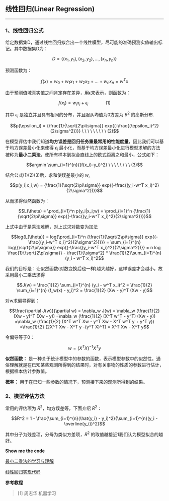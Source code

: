 ## 线性回归(Linear Regression)
---

### 1、线性回归公式
给定数据集D，通过线性回归拟合出一个线性模型，尽可能的准确预测实值输出标记。其中数据集D为：
```math
D = \{(x_1, y_1),(x_2, y_2),..., (x_n, y_n)\}
```

预测函数为：
```math
f(x) = w_0 + w_1 x_1 + w_2 x_2 + ... + w_n x_n

=w^T x
```

由于预测值域真实值之间肯定存在差异，用$\epsilon$来表示，则函数为：
```math
f(x_i) = w_i x_i + \epsilon_i  \ \ \ \ \ \ \ \ \ \ \ \ \  \ (1)
```

其中 $\epsilon_i$ 是独立并且具有相同的分布，并且服从均值为0方差为 $\theta^2$ 的高斯分布.
```math
p(\epsilon_i) = {\frac{1}{\sqrt{2\pi\sigma}} exp{(-\frac{(\epsilon_i)^2}{2\sigma^2})}}
\ \ \ \ \ \ \ \ \ (2)
```

在模型评估中我们知道**均方误差是回归任务重最常用的性能度量**，因此我们可以基于均方误差最小化来使得 $\epsilon_i$ 最小化，而基于均方误差最小化进行模型求解的方法被称为**最小二乘法**，使所有样本到拟合直线上的欧式距离之和最小，公式如下：
```math
argmin \sum_{i=1}^{n}{(f(x_i)-y_i)^2}
\ \ \ \ \ \ \ \ (3)
```

结合公式(1)(2)(3)后，求和使误差最小的 $w$, 
```math
p(y_i|x_i;w) = {\frac{1}{\sqrt{2\pi\sigma}} exp{(-\frac{(y_i-w^T x_i)^2}{2\sigma^2})}}
```

从而求得似然函数为：
```math
L(\theta) = \prod_{i=1}^n p(y_i|x_i;w)
= \prod_{i=1}^n {\frac{1}{\sqrt{2\pi\sigma}} exp{(-\frac{(y_i-w^T x_i)^2}{2\sigma^2})}}
```

上式中由于是乘法难解，对上式求对数变为加法
```math
log{L(\theta)} = log{\prod_{i=1}^n {\frac{1}{\sqrt{2\pi\sigma}} exp{(-\frac{(y_i-w^T x_i)^2}{2\sigma^2})}}}

= \sum_{i=1}^{n} log{{\sqrt{2\pi\sigma}} exp{(-\frac{(y_i-w^T x_i)^2}{2\sigma^2})}}

= n log \frac{1}{\sqrt{2\pi\sigma}} - \frac{1}{\sigma^2} * \frac{1}{2}\sum_{i=1}^{n}(y_i - w^T x_i)^2
```

我们的目标是：让似然函数(对数变换后也一样)越大越好，这样误差才会越小，故采用最小二乘法求得
```math
J(w) = \frac{1}{2} \sum_{i=1}^{n} (y_i - w^T x_i)^2

= \frac{1}{2} \sum_{i=1}^{n} (f_w(x) - y_i)^2

= \frac{1}{2} (Xw - y)^T (Xw - y)
```

对w求偏导得到：
```math
\frac{\partial J(w)}{\partial w}
= \nabla_w J(w)

= \nabla_w (\frac{1}{2} (Xw - y)^T (Xw - y))

=\nabla_w (\frac{1}{2} (X^T w^T - y^T) (Xw - y))

=\nabla_w (\frac{1}{2} (X^T w^T Xw - y^T Xw - X^T w^T y + y^T y))

=\frac{1}{2} (2X^T Xw - X^T y -(y^T X)^T)

= X^T Xw - X^T y
```
令偏导等于0：
```math
w = (X^T X)^{-1} X^T y
```

**似然函数：** 是一种关于统计模型中的参数的函数，表示模型参数中的似然性。通俗理解就是在已知某些观测所得到的结果时，对有关事物的性质的参数进行估计，根据样本估计参数值。

**概率：**
用于在已知一些参数的情况下，预测接下来的观测所得到的结果。

### 2、模型评估方法
常用的评估项为 $R^2$，均方误差等，下面介绍 $R^2$：
```math
R^2 = 1 - \frac{\sum_{i=1}^{n}(\hat{y_i} - y_i)^2}{\sum_{i=1}^{n}(y_i -\overline{y_i})^2}
```
其中分子为残差项，分母为类似方差项，$R^2$ 的取值越接近1我们认为模型拟合的越好。

**Show me the code** 

[最小二乘法的学习与理解](https://github.com/isidore-wong/MachineLearning-Algorithm/blob/master/code/02_Algorithm/least_sqaure_method.ipynb/)

[线性回归实现代码](https://github.com/isidore-wong/MachineLearning-Algorithm/blob/master/code/02_Algorithm/linear_regression.py)



**参考教程**
> [1] 周志华 机器学习

